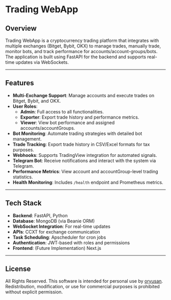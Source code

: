 # Trading WebApp

## Overview
Trading WebApp is a cryptocurrency trading platform that integrates with multiple exchanges (Bitget, Bybit, OKX) to manage trades, manually trade, monitor bots, and track performance for accounts/account-groups/bots. The application is built using FastAPI for the backend and supports real-time updates via WebSockets.

---

## Features
- **Multi-Exchange Support**: Manage accounts and execute trades on Bitget, Bybit, and OKX.
- **User Roles**:
  - **Admin**: Full access to all functionalities.
  - **Exporter**: Export trade history and performance metrics.
  - **Viewer**: View bot performance and assigned accounts/accountGroups.
- **Bot Monitoring**: Automate trading strategies with detailed bot management.
- **Trade Tracking**: Export trade history in CSV/Excel formats for tax purposes.
- **Webhooks**: Supports TradingView integration for automated signals.
- **Telegram Bot**: Receive notifications and interact with the system via Telegram.
- **Performance Metrics**: View account and accountGroup-level trading statistics.
- **Health Monitoring**: Includes `/health` endpoint and Prometheus metrics.

---

## Tech Stack
- **Backend**: FastAPI, Python
- **Database**: MongoDB (via Beanie ORM)
- **WebSocket Integration**: For real-time updates
- **APIs**: CCXT for exchange communication
- **Task Scheduling**: Apscheduler for cron jobs
- **Authentication**: JWT-based with roles and permissions
- **Frontend**: (Future Implementation) Next.js

---

## License

All Rights Reserved. This software is intended for personal use by [oryusan](https://github.com/oryusan). 
Redistribution, modification, or use for commercial purposes is prohibited without 
explicit permission.